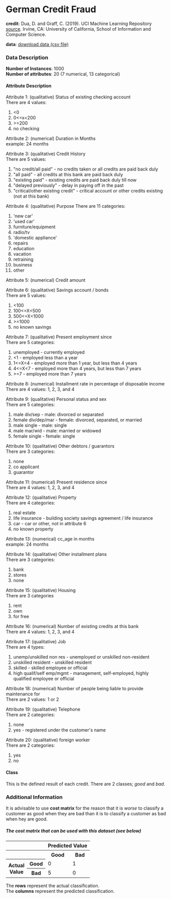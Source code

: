 # German Credit Fraud
**credit**: Dua, D. and Graff, C. (2019). UCI Machine Learning Repository [source](https://archive.ics.uci.edu/ml/datasets/Statlog+%28German+Credit+Data%29). Irvine, CA: University of California, School of Information and Computer Science. 

**data**: [download data (csv file)](https://raw.githubusercontent.com/thanirin/fintech-data/master/fraud-detection/data/credit_fraud.csv)   

### Data Description

**Number of Instances**: 1000  
**Number of attributes**: 20 (7 numerical, 13 categorical)

#### Attribute Description
Attribute 1: (qualitative) Status of existing checking account   
There are 4 values:
1) <0
2) 0<=x<200
3) \>=200
4) no checking

Attribute 2: (numerical) Duration in Months  
example: 24 months

Attribute 3: (qualitative) Credit History  
There are 5 values:
1) "no credit/all paid" - no credits taken or all credits are paid back duly
2) "all paid" - all credits at this bank are paid back duly
3) "existing paid" - existing credits are paid back duly till now
4) "delayed previously" - delay in paying off in the past
5) "critical/other existing credit" - critical account or other credits existing (not at this bank)

Attribute 4: (qualitative) Purpose
There are 11 categories:  
1) 'new car'
2) 'used car'
3) furniture/equipment
4) radio/tv
5) 'domestic appliance'
6) repairs
7) education
8) vacation
9) retraining
10) business
11) other

Attribute 5: (numerical) Credit amount  

Attribute 6: (qualitative) Savings account / bonds  
There are 5 values:  
1) <100
2) 100<=X<500
3) 500<=X<1000
4) \>=1000
5) no known savings

Attribute 7: (qualitative) Present employment since  
There are 5 categories:  
1) unemployed - currently employed
2) <1 - employed less than a year
3) 1<=X<4 - employed more than 1 year, but less than 4 years
4) 4<=X<7 - employed more than 4 years, but less than 7 years
5) \>=7 - employed more than 7 years

Attribute 8: (numerical) Installment rate in percentage of disposable income  
There are 4 values: 1, 2, 3, and 4

Attribute 9: (qualitative) Personal status and sex  
There are 5 categories:  
1) male div/sep - male: divorced or separated
2) female div/dep/mar - female: divorced, separated, or married
3) male single - male: single
4) male mar/wid - male: married or widowed
5) female single - female: single

Attribute 10: (qualitative) Other debtors / guarantors  
There are 3 categories:  
1) none
2) co applicant
3) guarantor

Attribute 11: (numerical) Present residence since  
There are 4 values: 1, 2, 3, and 4

Attribute 12: (qualitative) Property  
There are 4 categories:  
1) real estate
2) life insurance - building society savings agreement / life insurance
3) car - car or other, not in attribute 6
4) no known property

Attribute 13: (numerical) cc_age in months  
example: 24 months

Attribute 14: (qualitative) Other installment plans  
There are 3 categories:  
1) bank
2) stores
3) none

Attribute 15: (qualitative) Housing  
There are 3 categories
1) rent
2) own
3) for free

Attribute 16: (numerical) Number of existing credits at this bank  
There are 4 values: 1, 2, 3, and 4

Attribute 17: (qualitative) Job  
There are 4 types:
1) unemp/unskilled non res - unemployed or unskilled non-resident
2) unskilled resident - unskilled resident
3) skilled - skilled employee or official
4) high qualif/self emp/mgmt - management, self-employed, highly qualified employee or official

Attribute 18: (numerical) Number of people being liable to provide maintenance for  
There are 2 values: 1 or 2

Attribute 19: (qualitative) Telephone  
There are 2 categories: 
1) none
2) yes - registered under the customer's name

Attribute 20: (qualitative) foreign worker  
There are 2 categories:  
1) yes
2) no

#### Class
This is the defined result of each credit. There are 2 classes; *good* and *bad*. 

### Additional Information

It is advisable to use **cost matrix** for the reason that it is *worse* to classify a customer as good when they are bad than it is to classify a customer as bad when hey are good. 

##### The cost matrix that can be used with this dataset (see below)

<table>
  <tr>
    <td colspan=2></td>
    <th colspan=2>Predicted Value</th>
  </tr>
  <tr>
    <th colspan=2></th>
    <th>Good</th>
    <th>Bad</th>
  </tr>
  <tr>
    <th rowspan=2>Actual<br>Value</th>
    <th>Good</th>
    <td>0</td>
    <td>1</td>
  </tr>
  </tr>
    <tr>
    <th>Bad</th>
    <td>5</td>
    <td>0</td>
  </tr>
</table>

The **rows** represent the actual classification.  
The **columns** represent the predicted classification. 
